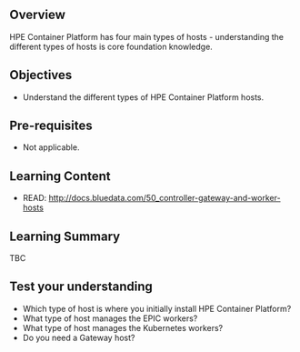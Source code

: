 ## Overview

HPE Container Platform has four main types of hosts - understanding the different types of hosts is core foundation knowledge.

## Objectives

- Understand the different types of HPE Container Platform hosts.

## Pre-requisites

- Not applicable.

## Learning Content

- READ: http://docs.bluedata.com/50_controller-gateway-and-worker-hosts

## Learning Summary

TBC

## Test your understanding

- Which type of host is where you initially install HPE Container Platform?
- What type of host manages the EPIC workers?  
- What type of host manages the Kubernetes workers?
- Do you need a Gateway host?


